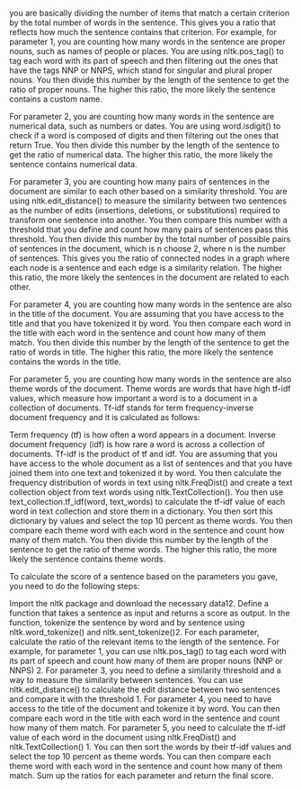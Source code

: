 you are basically dividing the number of items that match a certain criterion by the total number of words in the sentence. This gives you a ratio that reflects how much the sentence contains that criterion. For example, for parameter 1, you are counting how many words in the sentence are proper nouns, such as names of people or places. You are using nltk.pos_tag() to tag each word with its part of speech and then filtering out the ones that have the tags NNP or NNPS, which stand for singular and plural proper nouns. You then divide this number by the length of the sentence to get the ratio of proper nouns. The higher this ratio, the more likely the sentence contains a custom name.

For parameter 2, you are counting how many words in the sentence are numerical data, such as numbers or dates. You are using word.isdigit() to check if a word is composed of digits and then filtering out the ones that return True. You then divide this number by the length of the sentence to get the ratio of numerical data. The higher this ratio, the more likely the sentence contains numerical data.

For parameter 3, you are counting how many pairs of sentences in the document are similar to each other based on a similarity threshold. You are using nltk.edit_distance() to measure the similarity between two sentences as the number of edits (insertions, deletions, or substitutions) required to transform one sentence into another. You then compare this number with a threshold that you define and count how many pairs of sentences pass this threshold. You then divide this number by the total number of possible pairs of sentences in the document, which is n choose 2, where n is the number of sentences. This gives you the ratio of connected nodes in a graph where each node is a sentence and each edge is a similarity relation. The higher this ratio, the more likely the sentences in the document are related to each other.

For parameter 4, you are counting how many words in the sentence are also in the title of the document. You are assuming that you have access to the title and that you have tokenized it by word. You then compare each word in the title with each word in the sentence and count how many of them match. You then divide this number by the length of the sentence to get the ratio of words in title. The higher this ratio, the more likely the sentence contains the words in the title.

For parameter 5, you are counting how many words in the sentence are also theme words of the document. Theme words are words that have high tf-idf values, which measure how important a word is to a document in a collection of documents. Tf-idf stands for term frequency-inverse document frequency and it is calculated as follows:

Term frequency (tf) is how often a word appears in a document.
Inverse document frequency (idf) is how rare a word is across a collection of documents.
Tf-idf is the product of tf and idf.
You are assuming that you have access to the whole document as a list of sentences and that you have joined them into one text and tokenized it by word. You then calculate the frequency distribution of words in text using nltk.FreqDist() and create a text collection object from text words using nltk.TextCollection(). You then use text_collection.tf_idf(word, text_words) to calculate the tf-idf value of each word in text collection and store them in a dictionary. You then sort this dictionary by values and select the top 10 percent as theme words. You then compare each theme word with each word in the sentence and count how many of them match. You then divide this number by the length of the sentence to get the ratio of theme words. The higher this ratio, the more likely the sentence contains theme words.


To calculate the score of a sentence based on the parameters you gave, you need to do the following steps:

Import the nltk package and download the necessary data12.
Define a function that takes a sentence as input and returns a score as output.
In the function, tokenize the sentence by word and by sentence using nltk.word_tokenize() and nltk.sent_tokenize()2.
For each parameter, calculate the ratio of the relevant items to the length of the sentence. For example, for parameter 1, you can use nltk.pos_tag() to tag each word with its part of speech and count how many of them are proper nouns (NNP or NNPS) 2.
For parameter 3, you need to define a similarity threshold and a way to measure the similarity between sentences. You can use nltk.edit_distance() to calculate the edit distance between two sentences and compare it with the threshold 1.
For parameter 4, you need to have access to the title of the document and tokenize it by word. You can then compare each word in the title with each word in the sentence and count how many of them match.
For parameter 5, you need to calculate the tf-idf value of each word in the document using nltk.FreqDist() and nltk.TextCollection() 1. You can then sort the words by their tf-idf values and select the top 10 percent as theme words. You can then compare each theme word with each word in the sentence and count how many of them match.
Sum up the ratios for each parameter and return the final score.